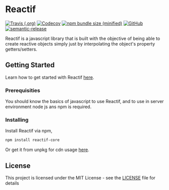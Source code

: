 # Reactif

[![Travis (.org)](https://img.shields.io/travis/FrencoJobs/Reactif.svg?style=flat-square)](https://travis-ci.org/FrencoJobs/Reactif)
[![Codecov](https://img.shields.io/codecov/c/github/FrencoJobs/Reactif.svg?style=flat-square)](https://codecov.io/gh/FrencoJobs/Reactif)
[![npm bundle size (minified)](https://img.shields.io/bundlephobia/min/reactif-core.svg?style=flat-square)](https://npm.im/reactif-core)
[![GitHub](https://img.shields.io/github/license/FrencoJobs/Reactif.svg?style=flat-square)](LICENSE)
[![semantic-release](https://img.shields.io/badge/%20%20%F0%9F%93%A6%F0%9F%9A%80-semantic--release-e10079.svg?style=flat-square)](https://github.com/semantic-release/semantic-release)

Reactif is a javascript library that is built with the objective of being able to create reactive objects simply just by interpolating the object's property getters/setters.

## Getting Started

Learn how to get started with Reactif [here](https://reactif.js.org/guide/).

### Prerequisities

You should know the basics of javascript to use Reactif, and to use in server environment node js ans npm is required.

### Installing

Install Reactif via npm,
```bash
npm install reactif-core 
```
Or get it from unpkg for cdn usage [here](https://unpkg.com/reactif-core).

## License

This project is licensed under the MIT License - see the [LICENSE](LICENSE) file for details